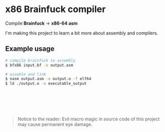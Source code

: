# x86 Brainfuck compiler
Compile **Brainfuck** $\rightarrow$ **x86-64 asm**

I'm making this project to learn a bit more about assembly and compilers.

## Example usage
```bash
# compile brainfuck to assembly
$ bfx86 input.bf -o output.asm

# asseble and link
$ nasm output.asm -o output.o -f elf64
$ ld ./output.o -o executable_output
```




<br><br><br><br>
> Notice to the reader:
> Evil macro magic in source code of this project may cause permanent eye damage.